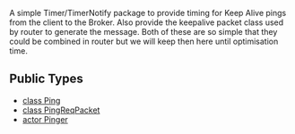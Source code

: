 A simple Timer/TimerNotify package to provide timing for Keep Alive pings from the client to the Broker.
Also provide the keepalive packet class used by router to generate the message. 
Both of these are so simple that they could be combined in router but we will keep then here until 
optimisation time.


## Public Types

* [class Ping](mqtt-pinger-Ping.md)
* [class PingReqPacket](mqtt-pinger-PingReqPacket.md)
* [actor Pinger](mqtt-pinger-Pinger.md)
